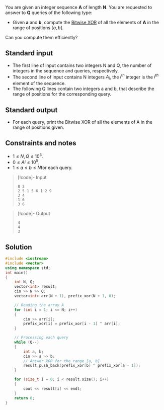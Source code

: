 You are given an integer sequence **A** of length **N**. You are requested to answer to **Q** queries of the following type:

- Given **a** and **b**, compute the [Bitwise XOR](https://en.wikipedia.org/wiki/Bitwise_operation#:~:text=A%20bitwise%20XOR%20is%20a,0%20or%20both%20are%201.) of all the elements of **A** in the range of positions $[a,b]$.

Can you compute them efficiently?

## Standard input

- The first line of input contains two integers N and Q, the number of integers in the sequence and queries, respectively.
- The second line of input contains N integers $A_i​$, the $i^{th}$ integer is the $i^{th}$ element of the sequence.
- The following Q lines contain two integers a and b, that describe the range of positions for the corresponding query.

## Standard output

- For each query, print the Bitwise XOR of all the elements of A in the range of positions given.

## Constraints and notes

- $1≤N,Q≤10^5$.
- $0≤Ai≤10^5$.
- $1≤a≤b≤N$for each query.

> [!code]- Input
> ```
> 8 3
>2 5 1 5 6 1 2 9
>3 4
>1 6
>3 6
>```

> [!code]- Output
> ```
> 4
> 4
> 3
> ```

## Solution
```cpp
#include <iostream>
#include <vector>
using namespace std;
int main()
{
    int N, Q;
    vector<int> result;
    cin >> N >> Q;
    vector<int> arr(N + 1), prefix_xor(N + 1, 0);

    // Reading the array A
    for (int i = 1; i <= N; i++)
    {
        cin >> arr[i];
        prefix_xor[i] = prefix_xor[i - 1] ^ arr[i];
    }

    // Processing each query
    while (Q--)
    {
        int a, b;
        cin >> a >> b;
        // Answer XOR for the range [a, b]
        result.push_back(prefix_xor[b] ^ prefix_xor[a - 1]);
    }

    for (size_t i = 0; i < result.size(); i++)
    {
        cout << result[i] << endl;
    }
    return 0;
}
```

